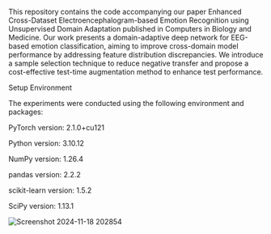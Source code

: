 This repository contains the code accompanying our paper Enhanced Cross-Dataset Electroencephalogram-based Emotion Recognition using Unsupervised Domain Adaptation published in Computers in Biology and Medicine. Our work presents a domain-adaptive deep network for EEG-based emotion classification, aiming to improve cross-domain model performance by addressing feature distribution discrepancies. We introduce a sample selection technique to reduce negative transfer and propose a cost-effective test-time augmentation method to enhance test performance.

Setup Environment

The experiments were conducted using the following environment and packages:

PyTorch version: 2.1.0+cu121

Python version: 3.10.12

NumPy version: 1.26.4

pandas version: 2.2.2

scikit-learn version: 1.5.2

SciPy version: 1.13.1

![Screenshot 2024-11-18 202854](https://github.com/user-attachments/assets/ea3b52c3-44b6-44c5-bd99-5da883e778e8)

